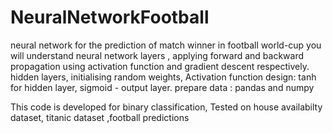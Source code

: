 # NeuralNetworkFootball
 neural network for the prediction of match winner in football world-cup
you will understand  neural network layers , applying forward and backward propagation using activation function and gradient descent respectively.
hidden layers,
initialising random weights,
Activation function design: tanh for hidden layer, sigmoid - output layer.
prepare data : pandas and numpy

This code is developed for binary classification,
Tested on house availabilty dataset, titanic dataset ,football predictions
